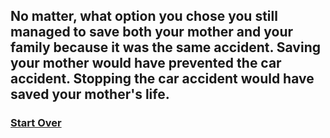## No matter, what option you chose you still managed to save both your mother and your family because it was the same accident. Saving your mother would have prevented the car accident. Stopping the car accident would have saved your mother's life.

### [Start Over](../../home.md)